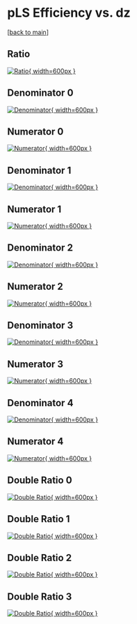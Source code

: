 # pLS Efficiency vs. dz

[[back to main](./)]



## Ratio

[![Ratio](../mtv/var/pLS_vtr_321_0_eff_dz.png){ width=600px }](../mtv/var/pLS_vtr_321_0_eff_dz.pdf)

## Denominator 0

[![Denominator](../mtv/den/pLS_vtr_321_0_eff_dz_den0.png){ width=600px }](../mtv/den/pLS_vtr_321_0_eff_dz_den0.pdf)

## Numerator 0

[![Numerator](../mtv/num/pLS_vtr_321_0_eff_dz_num0.png){ width=600px }](../mtv/num/pLS_vtr_321_0_eff_dz_num0.pdf)

## Denominator 1

[![Denominator](../mtv/den/pLS_vtr_321_0_eff_dz_den1.png){ width=600px }](../mtv/den/pLS_vtr_321_0_eff_dz_den1.pdf)

## Numerator 1

[![Numerator](../mtv/num/pLS_vtr_321_0_eff_dz_num1.png){ width=600px }](../mtv/num/pLS_vtr_321_0_eff_dz_num1.pdf)

## Denominator 2

[![Denominator](../mtv/den/pLS_vtr_321_0_eff_dz_den2.png){ width=600px }](../mtv/den/pLS_vtr_321_0_eff_dz_den2.pdf)

## Numerator 2

[![Numerator](../mtv/num/pLS_vtr_321_0_eff_dz_num2.png){ width=600px }](../mtv/num/pLS_vtr_321_0_eff_dz_num2.pdf)

## Denominator 3

[![Denominator](../mtv/den/pLS_vtr_321_0_eff_dz_den3.png){ width=600px }](../mtv/den/pLS_vtr_321_0_eff_dz_den3.pdf)

## Numerator 3

[![Numerator](../mtv/num/pLS_vtr_321_0_eff_dz_num3.png){ width=600px }](../mtv/num/pLS_vtr_321_0_eff_dz_num3.pdf)

## Denominator 4

[![Denominator](../mtv/den/pLS_vtr_321_0_eff_dz_den4.png){ width=600px }](../mtv/den/pLS_vtr_321_0_eff_dz_den4.pdf)

## Numerator 4

[![Numerator](../mtv/num/pLS_vtr_321_0_eff_dz_num4.png){ width=600px }](../mtv/num/pLS_vtr_321_0_eff_dz_num4.pdf)

## Double Ratio 0

[![Double Ratio](../mtv/ratio/pLS_vtr_321_0_eff_dz_ratio0.png){ width=600px }](../mtv/ratio/pLS_vtr_321_0_eff_dz_ratio0.pdf)

## Double Ratio 1

[![Double Ratio](../mtv/ratio/pLS_vtr_321_0_eff_dz_ratio1.png){ width=600px }](../mtv/ratio/pLS_vtr_321_0_eff_dz_ratio1.pdf)

## Double Ratio 2

[![Double Ratio](../mtv/ratio/pLS_vtr_321_0_eff_dz_ratio2.png){ width=600px }](../mtv/ratio/pLS_vtr_321_0_eff_dz_ratio2.pdf)

## Double Ratio 3

[![Double Ratio](../mtv/ratio/pLS_vtr_321_0_eff_dz_ratio3.png){ width=600px }](../mtv/ratio/pLS_vtr_321_0_eff_dz_ratio3.pdf)

